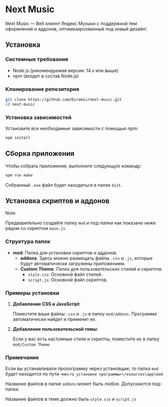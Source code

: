 # Next Music

Next Music — Веб клиент Яндекс Музыки с поддержкой тем оформлений и аддонов, оптимизироованный под новый дизайн!.

## Установка

### Системные требования

- Node.js (рекомендуемая версия: 14.x или выше)
- npm (входит в состав Node.js)

### Клонирование репозитория

```bash
git clone https://github.com/Diramix/next-music.git
cd next-music
```

### Установка зависимостей

Установите все необходимые зависимости с помощью npm:

```bash
npm install
```

## Сборка приложения

Чтобы собрать приложение, выполните следующую команду:

```bash
npm run make
```

Собранный `.exe` файл будет находиться в папке `dist`.

## Установка скриптов и аддонов
> [!NOTE]
> Предварительно создайте папку `mod` и под-папки как показано ниже рядом со скриптом `main.js`

### Структура папок

- **mod**: Папка для установки скриптов и аддонов.
  - **addons**: Здесь можно размещать файлы `.css` и `.js`, которые будут автоматически загружены приложением.
  - **Custom Theme**: Папка для пользовательских стилей и скриптов.
    - `style.css`: Основной файл стилей.
    - `script.js`: Основной файл скриптов.

### Примеры установки

1. **Добавление CSS и JavaScript**:

   Поместите ваши файлы `.css` и `.js` в папку `mod/addons`. Программа автоматически найдет и применит их.

2. **Добавление пользовательской темы**:

   Если у вас есть кастомные стили и скрипты, поместите их в папку `mod/Custom Theme`.

### Примечание

Если вы устанавливали прооограмму через установщик, то папка `mod` будет находится по пути `<место установки программы>\resources\app\mod`

Название файлов в папке `addons` может быть любое. Допускаются под-папки.

Название файлов в теме должно быть `style.css` и `script.js`
